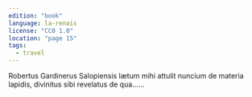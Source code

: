 ```yaml
---
edition: "book"
language: la-renais
license: "CC0 1.0"
location: "page 15"
tags:
  - travel
---
```

Robertus Gardinerus Salopiensis lætum mihi
attulit nuncium de materia lapidis, divinitus sibi revelatus de
qua……
